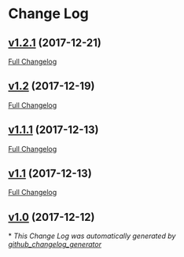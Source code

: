 # Change Log

## [v1.2.1](https://github.com/byte5digital/laravel-harvest/tree/v1.2.1) (2017-12-21)
[Full Changelog](https://github.com/byte5digital/laravel-harvest/compare/v1.2...v1.2.1)

## [v1.2](https://github.com/byte5digital/laravel-harvest/tree/v1.2) (2017-12-19)
[Full Changelog](https://github.com/byte5digital/laravel-harvest/compare/v1.1.1...v1.2)

## [v1.1.1](https://github.com/byte5digital/laravel-harvest/tree/v1.1.1) (2017-12-13)
[Full Changelog](https://github.com/byte5digital/laravel-harvest/compare/v1.1...v1.1.1)

## [v1.1](https://github.com/byte5digital/laravel-harvest/tree/v1.1) (2017-12-13)
[Full Changelog](https://github.com/byte5digital/laravel-harvest/compare/v1.0...v1.1)

## [v1.0](https://github.com/byte5digital/laravel-harvest/tree/v1.0) (2017-12-12)


\* *This Change Log was automatically generated by [github_changelog_generator](https://github.com/skywinder/Github-Changelog-Generator)*